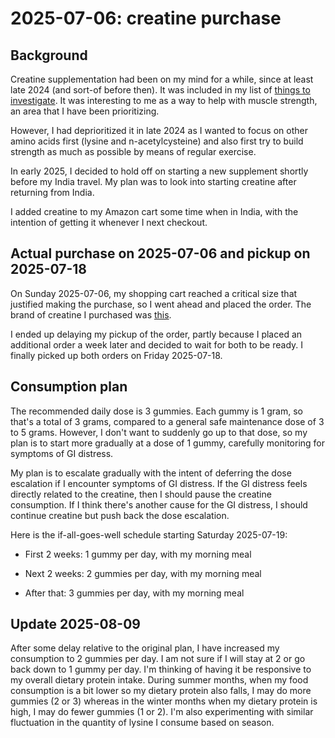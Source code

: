 # 2025-07-06: creatine purchase

## Background

Creatine supplementation had been on my mind for a while, since at
least late 2024 (and sort-of before then). It was included in my list
of [things to investigate](../../notes/things-to-investigate.md). It
was interesting to me as a way to help with muscle strength, an area
that I have been prioritizing.

However, I had deprioritized it in late 2024 as I wanted to focus on
other amino acids first (lysine and n-acetylcysteine) and also first
try to build strength as much as possible by means of regular
exercise.

In early 2025, I decided to hold off on starting a new supplement
shortly before my India travel. My plan was to look into starting
creatine after returning from India.

I added creatine to my Amazon cart some time when in India, with the
intention of getting it whenever I next checkout.

## Actual purchase on 2025-07-06 and pickup on 2025-07-18

On Sunday 2025-07-06, my shopping cart reached a critical size that
justified making the purchase, so I went ahead and placed the
order. The brand of creatine I purchased was
[this](https://www.amazon.com/dp/B0BZGDKLFN?ref=ppx_yo2ov_dt_b_fed_asin_title&th=1).

I ended up delaying my pickup of the order, partly because I placed an
additional order a week later and decided to wait for both to be
ready. I finally picked up both orders on Friday 2025-07-18.

## Consumption plan

The recommended daily dose is 3 gummies. Each gummy is 1 gram, so
that's a total of 3 grams, compared to a general safe maintenance dose
of 3 to 5 grams. However, I don't want to suddenly go up to that dose,
so my plan is to start more gradually at a dose of 1 gummy, carefully
monitoring for symptoms of GI distress.

My plan is to escalate gradually with the intent of deferring the dose
escalation if I encounter symptoms of GI distress. If the GI distress
feels directly related to the creatine, then I should pause the
creatine consumption. If I think there's another cause for the GI
distress, I should continue creatine but push back the dose
escalation.

Here is the if-all-goes-well schedule starting Saturday 2025-07-19:

* First 2 weeks: 1 gummy per day, with my morning meal

* Next 2 weeks: 2 gummies per day, with my morning meal

* After that: 3 gummies per day, with my morning meal

## Update 2025-08-09

After some delay relative to the original plan, I have increased my
consumption to 2 gummies per day. I am not sure if I will stay at 2 or
go back down to 1 gummy per day. I'm thinking of having it be
responsive to my overall dietary protein intake. During summer months,
when my food consumption is a bit lower so my dietary protein also
falls, I may do more gummies (2 or 3) whereas in the winter months
when my dietary protein is high, I may do fewer gummies (1 or 2). I'm
also experimenting with similar fluctuation in the quantity of lysine
I consume based on season.

